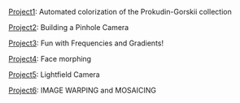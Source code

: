 [Project1](https://inst.eecs.berkeley.edu/~cs194-26/fa18/upload/files/proj1/cs194-26-aen/):
Automated colorization of the Prokudin-Gorskii collection

[Project2](https://inst.eecs.berkeley.edu/~cs194-26/fa18/upload/files/proj2/cs194-26-aen/):
Building a Pinhole Camera

[Project3](https://inst.eecs.berkeley.edu/~cs194-26/fa18/upload/files/proj3/cs194-26-aen/):
Fun with Frequencies and Gradients!

[Project4](https://hw0157.axshare.com/home.html):
Face morphing

[Project5](https://uj4szq.axshare.com/home.html):
Lightfield Camera

[Project6](https://inst.eecs.berkeley.edu/~cs194-26/fa18/upload/files/proj6B/cs194-26-aen/):
IMAGE WARPING and MOSAICING
